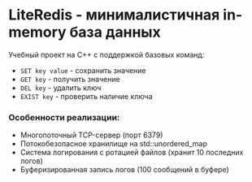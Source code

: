 # LiteRedis - минималистичная in-memory база данных

Учебный проект на C++ с поддержкой базовых команд:

- `SET key value` - сохранить значение
- `GET key` - получить значение  
- `DEL key` - удалить ключ
- `EXIST key` - проверить наличие ключа

### Особенности реализации:
- Многопоточный TCP-сервер (порт 6379)
- Потокобезопасное хранилище на std::unordered_map
- Система логирования с ротацией файлов (хранит 10 последних логов)
- Буферизированная запись логов (100 сообщений в буфере)
